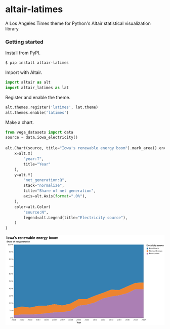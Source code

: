 # altair-latimes

A Los Angeles Times theme for Python's Altair statistical visualization library

### Getting started

Install from PyPI.

```bash
$ pip install altair-latimes
```

Import with Altair.

```python
import altair as alt
import altair_latimes as lat
```

Register and enable the theme.

```python
alt.themes.register('latimes', lat.theme)
alt.themes.enable('latimes')
```

Make a chart.

```python
from vega_datasets import data
source = data.iowa_electricity()

alt.Chart(source, title="Iowa's renewable energy boom").mark_area().encode(
    x=alt.X(
        "year:T",
        title="Year"
    ),
    y=alt.Y(
        "net_generation:Q",
        stack="normalize",
        title="Share of net generation",
        axis=alt.Axis(format=".0%"),
    ),
    color=alt.Color(
        "source:N",
        legend=alt.Legend(title="Electricity source"),
    )
)
```

![example](./iowa.png)
